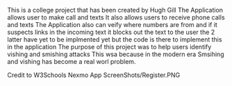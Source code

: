 This is a college project that has been created by Hugh Gill
The Application allows user to make call and texts
It also allows users to receive phone calls and texts
The Application also can veify where numbers are from
and if it suspects links in the incoming text it blocks out the text to the user
the 2 latter have yet to be implmented yet but the code is there to implement this in the application
The purpose of this project was to help users identify vishing and smishing attacks
This wsa because in the modern era Smsihing and vishing has become a real worl problem.


Credit to
W3Schools
Nexmo 
App ScreenShots/Register.PNG
